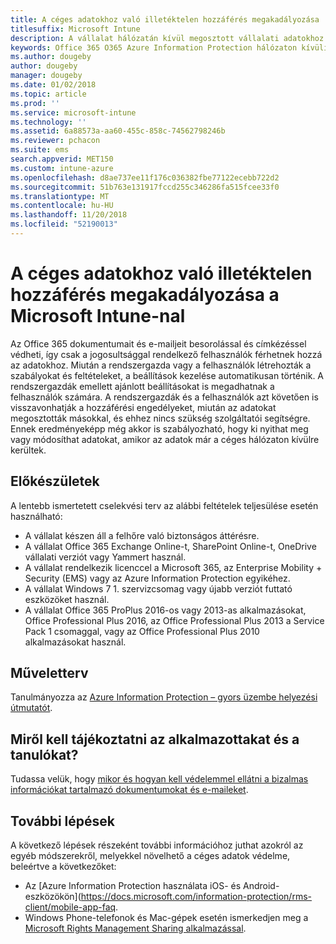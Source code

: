```yaml
---
title: A céges adatokhoz való illetéktelen hozzáférés megakadályozása
titlesuffix: Microsoft Intune
description: A vállalat hálózatán kívül megosztott vállalati adatokhoz való illetéktelen hozzáférés megakadályozása a Microsoft Intune-nal.
keywords: Office 365 O365 Azure Information Protection hálózaton kívüli adatok védelme céges adatok
ms.author: dougeby
author: dougeby
manager: dougeby
ms.date: 01/02/2018
ms.topic: article
ms.prod: ''
ms.service: microsoft-intune
ms.technology: ''
ms.assetid: 6a88573a-aa60-455c-858c-74562798246b
ms.reviewer: pchacon
ms.suite: ems
search.appverid: MET150
ms.custom: intune-azure
ms.openlocfilehash: d8ae737ee11f176c036382fbe77122ecebb722d2
ms.sourcegitcommit: 51b763e131917fccd255c346286fa515fcee33f0
ms.translationtype: MT
ms.contentlocale: hu-HU
ms.lasthandoff: 11/20/2018
ms.locfileid: "52190013"
---
```

# <a name="prevent-unauthorized-access-to-company-data-using-microsoft-intune"></a>A céges adatokhoz való illetéktelen hozzáférés megakadályozása a Microsoft Intune-nal

Az Office 365 dokumentumait és e-mailjeit besorolással és címkézéssel védheti, így csak a jogosultsággal rendelkező felhasználók férhetnek hozzá az adatokhoz. Miután a rendszergazda vagy a felhasználók létrehozták a szabályokat és feltételeket, a beállítások kezelése automatikusan történik. A rendszergazdák emellett ajánlott beállításokat is megadhatnak a felhasználók számára. A rendszergazdák és a felhasználók azt követően is visszavonhatják a hozzáférési engedélyeket, miután az adatokat megosztották másokkal, és ehhez nincs szükség szolgáltatói segítségre. Ennek eredményeképp még akkor is szabályozható, hogy ki nyithat meg vagy módosíthat adatokat, amikor az adatok már a céges hálózaton kívülre kerültek. 

## <a name="before-you-begin"></a>Előkészületek

A lentebb ismertetett cselekvési terv az alábbi feltételek teljesülése esetén használható:
* A vállalat készen áll a felhőre való biztonságos áttérésre.
* A vállalat Office 365 Exchange Online-t, SharePoint Online-t, OneDrive vállalati verziót vagy Yammert használ.
* A vállalat rendelkezik licenccel a Microsoft 365, az Enterprise Mobility + Security (EMS) vagy az Azure Information Protection egyikéhez.
* A vállalat Windows 7 1. szervizcsomag vagy újabb verziót futtató eszközöket használ.
* A vállalat Office 365 ProPlus 2016-os vagy 2013-as alkalmazásokat, Office Professional Plus 2016, az Office Professional Plus 2013 a Service Pack 1 csomaggal, vagy az Office Professional Plus 2010 alkalmazásokat használ.

## <a name="action-plan"></a>Műveletterv

Tanulmányozza az [Azure Information Protection – gyors üzembe helyezési útmutatót](https://docs.microsoft.com/information-protection/get-started/infoprotect-quick-start-tutorial).  

## <a name="what-to-tell-employees-and-students"></a>Miről kell tájékoztatni az alkalmazottakat és a tanulókat?

Tudassa velük, hogy [mikor és hogyan kell védelemmel ellátni a bizalmas információkat tartalmazó dokumentumokat és e-maileket](https://docs.microsoft.com/information-protection/deploy-use/help-users).

## <a name="next-steps"></a>További lépések

A következő lépések részeként további információhoz juthat azokról az egyéb módszerekről, melyekkel növelhető a céges adatok védelme, beleértve a következőket: 

* Az [Azure Information Protection használata iOS- és Android-eszközökön](https://docs.microsoft.com/information-protection/rms-client/mobile-app-faq.
* Windows Phone-telefonok és Mac-gépek esetén ismerkedjen meg a [Microsoft Rights Management Sharing alkalmazással](https://technet.microsoft.com/dn451248).
